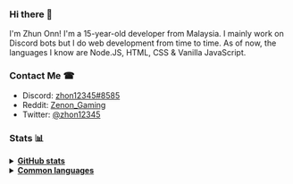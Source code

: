 ### Hi there 👋

I'm Zhun Onn! I'm a 15-year-old developer from Malaysia. I mainly work on Discord bots but I do web development from time to time. As of now, the languages I know are Node.JS, HTML, CSS & Vanilla JavaScript.

### Contact Me ☎
- Discord: [zhon12345#8585](https://discord.gg/jMpw3jw)
- Reddit: [Zenon_Gaming](https://www.reddit.com/user/Zenon_Gaming)
- Twitter: [@zhon12345](https://twitter.com/zhon12345)

### Stats 📊

<details>
<summary><u><b>GitHub stats</b></u></summary>
<a href="https://github.com/zhon12345/">
  <img align="center" src="https://github-readme-stats.vercel.app/api?username=zhon12345&show_icons=true&include_all_commits=true&theme=dark" alt="Github stats" />
</a>
</details>

<details>
<summary><u><b>Common languages</b></u></summary>
<a href="https://github.com/zhon12345/">
  <img align="center" src="https://github-readme-stats.vercel.app/api/top-langs/?username=zhon12345&layout=compact&theme=dark" />
</a>
</details>
